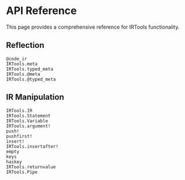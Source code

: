 # API Reference

This page provides a comprehensive reference for IRTools functionality.

## Reflection

```@docs
@code_ir
IRTools.meta
IRTools.typed_meta
IRTools.@meta
IRTools.@typed_meta
```

## IR Manipulation

```@docs
IRTools.IR
IRTools.Statement
IRTools.Variable
IRTools.argument!
push!
pushfirst!
insert!
IRTools.insertafter!
empty
keys
haskey
IRTools.returnvalue
IRTools.Pipe
```
